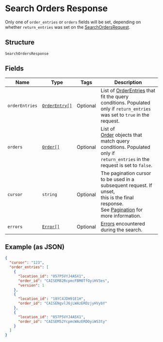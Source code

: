 
# Search Orders Response

Only one of `order_entries` or `orders` fields will be set, depending on whether
`return_entries` was set on the [SearchOrdersRequest](#type-searchorderrequest).

## Structure

`SearchOrdersResponse`

## Fields

| Name | Type | Tags | Description |
|  --- | --- | --- | --- |
| `orderEntries` | [`OrderEntry[]`](/doc/models/order-entry.md) | Optional | List of [OrderEntries](#type-orderentry) that fit the query<br>conditions. Populated only if `return_entries` was set to `true` in the request. |
| `orders` | [`Order[]`](/doc/models/order.md) | Optional | List of<br>[Order](#type-order) objects that match query conditions. Populated only if<br>`return_entries` in the request is set to `false`. |
| `cursor` | `string` | Optional | The pagination cursor to be used in a subsequent request. If unset,<br>this is the final response.<br>See [Pagination](https://developer.squareup.com/docs/basics/api101/pagination) for more information. |
| `errors` | [`Error[]`](/doc/models/error.md) | Optional | [Errors](#type-error) encountered during the search. |

## Example (as JSON)

```json
{
  "cursor": "123",
  "order_entries": [
    {
      "location_id": "057P5VYJ4A5X1",
      "order_id": "CAISEM82RcpmcFBM0TfOyiHV3es",
      "version": 1
    },
    {
      "location_id": "18YC4JDH91E1H",
      "order_id": "CAISENgvlJ6jLWAzERDzjyHVybY"
    },
    {
      "location_id": "057P5VYJ4A5X1",
      "order_id": "CAISEM52YcpmcWAzERDOyiWS3ty"
    }
  ]
}
```

